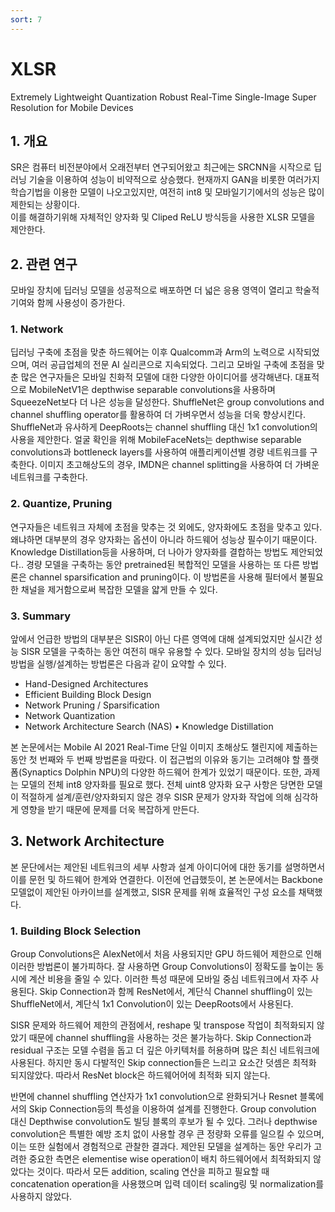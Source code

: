 ```yaml
---
sort: 7
---
```


# XLSR  
Extremely Lightweight Quantization Robust Real-Time Single-Image Super Resolution for Mobile Devices  

## 1. 개요  
SR은 컴퓨터 비전분야에서 오래전부터 연구되어왔고 최근에는 SRCNN을 시작으로 딥러닝 기술을 이용하여 성능이 비약적으로 상승했다. 현재까지 GAN을 비롯한 여러가지 학습기법을 이용한 모델이 나오고있지만, 여전히 int8 및 모바일기기에서의 성능은 많이 제한되는 상황이다.  
이를 해결하기위해 자체적인 양자화 및 Cliped ReLU 방식등을 사용한 XLSR 모델을 제안한다.  

## 2. 관련 연구  
모바일 장치에 딥러닝 모델을 성공적으로 배포하면 더 넓은 응용 영역이 열리고 학술적 기여와 함께 사용성이 증가한다.  

### 1. Network  
딥러닝 구축에 초점을 맞춘 하드웨어는 이후 Qualcomm과 Arm의 노력으로 시작되었으며, 여러 공급업체의 전문 AI 실리콘으로 지속되었다. 그리고 모바일 구축에 초점을 맞춘 많은 연구자들은 모바일 친화적 모델에 대한 다양한 아이디어를 생각해낸다.
대표적으로 MobileNetV1은 depthwise separable convolutions을 사용하며 SqueezeNet보다 더 나은 성능을 달성한다. ShuffleNet은 group convolutions and channel shuffling operator를 활용하여 더 가벼우면서 성능을 더욱 향상시킨다. ShuffleNet과 유사하게 DeepRoots는 channel shuffling 대신 1x1 convolution의 사용을 제안한다. 얼굴 확인을 위해 MobileFaceNets는 depthwise separable convolutions과 bottleneck layers를 사용하여 애플리케이션별 경량 네트워크를 구축한다. 이미지 초고해상도의 경우, IMDN은 channel splitting을 사용하여 더 가벼운 네트워크를 구축한다.  

### 2. Quantize, Pruning  
연구자들은 네트워크 자체에 초점을 맞추는 것 외에도, 양자화에도 초점을 맞추고 있다. 왜냐하면 대부분의 경우 양자화는 옵션이 아니라 하드웨어 성능상 필수이기 때문이다. Knowledge Distillation등을 사용하며, 더 나아가 양자화를 결합하는 방법도 제안되었다.. 경량 모델을 구축하는 동안 pretrained된 복합적인 모델을 사용하는 또 다른 방법론은 channel sparsification and pruning이다.
이 방법론을 사용해 필터에서 불필요한 채널을 제거함으로써 복잡한 모델을 얇게 만들 수 있다.  

### 3. Summary  
앞에서 언급한 방법의 대부분은 SISR이 아닌 다른 영역에 대해 설계되었지만 실시간 성능 SISR 모델을 구축하는 동안 여전히 매우 유용할 수 있다. 모바일 장치의 성능 딥러닝 방법을 실행/설계하는 방법론은 다음과 같이 요약할 수 있다.  

- Hand-Designed Architectures
- Efficient Building Block Design
- Network Pruning / Sparsification
- Network Quantization
- Network Architecture Search (NAS) • Knowledge Distillation  

본 논문에서는 Mobile AI 2021 Real-Time 단일 이미지 초해상도 챌린지에 제출하는 동안 첫 번째와 두 번째 방법론을 따랐다. 이 접근법의 이유와 동기는 고려해야 할 플랫폼(Synaptics Dolphin NPU)의 다양한 하드웨어 한계가 있었기 때문이다. 또한, 과제는 모델의 전체 int8 양자화를 필요로 했다. 전체 uint8 양자화 요구 사항은 당면한 모델이 적절하게 설계/훈련/양자화되지 않은 경우 SISR 문제가 양자화 작업에 의해 심각하게 영향을 받기 때문에 문제를 더욱 복잡하게 만든다.

## 3. Network Architecture  
본 문단에서는 제안된 네트워크의 세부 사항과 설계 아이디어에 대한 동기를 설명하면서 이를 문헌 및 하드웨어 한계와 연결한다. 이전에 언급했듯이, 본 논문에서는 Backbone 모델없이 제안된 아카이브를 설계했고, SISR 문제를 위해 효율적인 구성 요소를 채택했다.  

### 1. Building Block Selection  
Group Convolutions은 AlexNet에서 처음 사용되지만 GPU 하드웨어 제한으로 인해 이러한 방법론이 불가피하다. 잘 사용하면 Group Convolutions이 정확도를 높이는 동시에 계산 비용을 줄일 수 있다. 이러한 특성 때문에 모바일 중심 네트워크에서 자주 사용된다. Skip Connection과 함께 ResNet에서, 계단식 Channel shuffling이 있는 ShuffleNet에서, 계단식 1x1 Convolution이 있는 DeepRoots에서 사용된다.  

SISR 문제와 하드웨어 제한의 관점에서, reshape 및 transpose 작업이 최적화되지 않았기 때문에 channel shuffling을 사용하는 것은 불가능하다. Skip Connection과 residual 구조는 모델 수렴을 돕고 더 깊은 아키텍처를 허용하며 많은 최신 네트워크에 사용된다. 하지만 동시 다발적인 Skip connection들은 느리고 요소간 덧셈은 최적화 되지않았다. 따라서 ResNet block은 하드웨어어에 최적화 되지 않는다.  

반면에 channel shuffling 연산자가 1x1 convolution으로 완화되거나 Resnet 블록에서의 Skip Connection등의 특성을 이용하여 설계를 진행한다. Group convolution 대신 Depthwise convolution도 빌딩 블록의 후보가 될 수 있다. 그러나 depthwise convolution은 특별한 예방 조치 없이 사용할 경우 큰 정량화 오류를 일으킬 수 있으며, 이는 또한 실험에서 경험적으로 관찰한 결과다. 제안된 모델을 설계하는 동안 우리가 고려한 중요한 측면은 elementise wise operation이 배치 하드웨어에서 최적화되지 않았다는 것이다. 따라서 모든 addition, scaling 연산을 피하고 필요할 때 concatenation operation을 사용했으며 입력 데이터 scaling링 및 normalization를 사용하지 않았다.  
